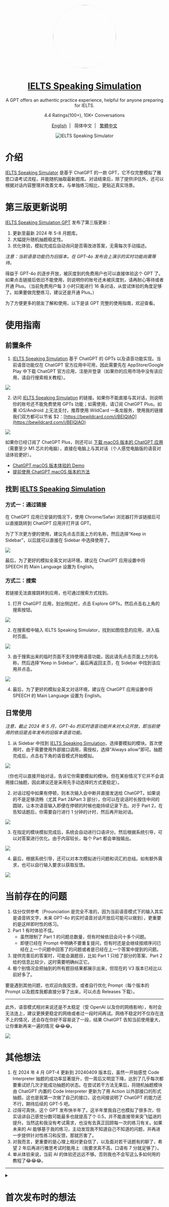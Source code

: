 <div align="center">
    <img width="200" height="200" style="display: block; border: 1px solid #f5f5f5; border-radius: 9999px;" src="https://github.com/hubeiqiao/IELTS-Speaking-Simulator/blob/main/IELTS%20Speaking%20Simulator%20icon.png">
</div>
<div align="center">
    <h1><a href="https://chatgpt.com/g/g-uGueIrCsT-ielts-speaking-simulator">IELTS Speaking Simulation</a></h1>
    <p>A GPT offers an authentic practice experience, helpful for anyone preparing for IELTS.</p>
    <p>4.4 Ratings(100+), 10K+ Conversations</p>
    <p><a target="_blank" href="https://github.com/hubeiqiao/IELTS-Speaking-Simulator/blob/main/README_EN.md">English</a>&nbsp;&nbsp;|&nbsp;&nbsp;
    <a>简体中文</a>&nbsp;&nbsp;|&nbsp;&nbsp;
    <a target="_blank" href="https://github.com/hubeiqiao/IELTS-Speaking-Simulator/blob/main/README_TC.md">繁體中文</a>
</a></p>

![IELTS Speaking Simulator](https://github.com/hubeiqiao/IELTS-Speaking-Simulator/blob/main/IELTS%20Speaking%20Simulator_Interface_V3.jpg)

</div>

# 介绍
[IELTS Speaking Simulator](https://chat.openai.com/g/g-uGueIrCsT-ielts-speaking-simulator) 是基于 ChatGPT 的一款 GPT，它不仅完整模拟了雅思口语考试流程，并能随机抽取最新题库。对话结束后，除了提供评估外，还可以根据对话内容整理并改善文本。与单独练习相比，更贴近真实场景。

# 第三版更新说明

[IELTS Speaking Simulation GPT](https://chatgpt.com/g/g-uGueIrCsT-ielts-speaking-simulator) 发布了第三版更新：

1. 更新至最新 2024 年 5-8 月题库。
2. 大幅提升随机抽题稳定性。
3. 优化体验，模拟完成后自动询问是否需改进答案，无需每次手动描述。

*注意：当前语音功能仍为旧版本。在 GPT-4o 发布会上演示的实时功能尚需等待。*

得益于 GPT-4o 的逐步开放，被灰度到的免费用户也可以直接体验这个 GPT 了。如果点击链接后依旧不能使用，则说明你的账号还未被灰度到，请再耐心等待或者开通 Plus。（当前免费用户每 3 小时只能进行 16 条对话，从尝试体验的角度足够了。如果要做完整练习，建议还是开通 Plus。）

为了方便更多的朋友了解和使用，以下是该 GPT 完整的使用指南，欢迎查看。

# 使用指南

## 前置条件

1. [IELTS Speaking Simulation](https://chatgpt.com/g/g-uGueIrCsT-ielts-speaking-simulator) 基于 ChatGPT 的 GPTs 以及语音功能实现。当前语音功能仅在 ChatGPT 官方应用中可用，因此需要先在 AppStore/Google Play 中下载 ChatGPT 官方应用，注册并登录（如果你的应用市场中没有该应用，请自行搜索相关教程）。

![](https://github.com/hubeiqiao/IELTS-Speaking-Simulator/blob/main/IELTS%20Speaking%20Simulator%20V3%20Update_pic_sc/IELTS%20Speaking%20Simulator%20V3%20Update_sc%200.png)

2. 访问 [IELTS Speaking Simulation](https://chatgpt.com/g/g-uGueIrCsT-ielts-speaking-simulator) 的链接。如果你不能直接与其对话，则说明你的账号还不能免费使用 GPTs 功能；如需使用，请订阅 ChatGPT Plus。如果 iOS/Android 上无法支付，推荐使用 WildCard 一条龙服务，使用我的链接我们双方都可以节省 $2：[https://bewildcard.com/i/BEIQIAO](https://bewildcard.com/i/BEIQIAO)

![](https://github.com/hubeiqiao/IELTS-Speaking-Simulator/blob/main/IELTS%20Speaking%20Simulator%20V3%20Update_pic_sc/IELTS%20Speaking%20Simulator%20V3%20Update_sc%201.png)

如果你已经订阅了 ChatGPT Plus，则还可以 [下载 macOS 版本的 ChatGPT 应用](https://community.openai.com/t/downloading-the-new-desktop-app-for-chatgpt/746857)（需要至少 M1 芯片的电脑），直接在电脑上与其对话（个人感觉电脑版的语音对话体验更好）。

- [ChatGPT macOS 版本体验的 Demo](https://x.com/hubeiqiao/status/1792153529987330324)
- [提前使用 ChatGPT macOS 版本的方法](https://x.com/hubeiqiao/status/1792039638439436662)

## 找到 [IELTS Speaking Simulation](https://chatgpt.com/g/g-uGueIrCsT-ielts-speaking-simulator)

### 方式一：通过链接

在 ChatGPT 应用已安装的情况下，使用 Chrome/Safari 浏览器打开该链接后可以直接跳转到 ChatGPT 应用并打开该 GPT。

为了下次更方便的使用，建议先点击页面上方的名称，然后选择“Keep in Sidebar”，以后就可以直接在 Sidebar 中选择使用了。

![](https://github.com/hubeiqiao/IELTS-Speaking-Simulator/blob/main/IELTS%20Speaking%20Simulator%20V3%20Update_pic_sc/IELTS%20Speaking%20Simulator%20V3%20Update_sc%202.png)

最后，为了更好的模拟全英文对话环境，建议在 ChatGPT 应用设置中将 SPEECH 的 Main Language 设置为 English。

### 方式二：搜索

若链接无法直接跳转到应用，也可通过搜索方式找到。

1. 打开 ChatGPT 应用，划出侧边栏，点击 Explore GPTs，然后点击右上角的搜索按钮。

![](https://github.com/hubeiqiao/IELTS-Speaking-Simulator/blob/main/IELTS%20Speaking%20Simulator%20V3%20Update_pic_sc/IELTS%20Speaking%20Simulator%20V3%20Update_sc%203.png)

2. 在搜索框中输入 IELTS Speaking Simulator，找到如图信息的应用，进入临时页面。

![](https://github.com/hubeiqiao/IELTS-Speaking-Simulator/blob/main/IELTS%20Speaking%20Simulator%20V3%20Update_pic_sc/IELTS%20Speaking%20Simulator%20V3%20Update_sc%204.png)

3. 由于搜索出来的临时页面不支持使用语音功能，因此请先点击页面上方的名称，然后选择“Keep in Sidebar”，最后再返回主页，在 Sidebar 中找到该应用并点击。

![](https://github.com/hubeiqiao/IELTS-Speaking-Simulator/blob/main/IELTS%20Speaking%20Simulator%20V3%20Update_pic_sc/IELTS%20Speaking%20Simulator%20V3%20Update_sc%205.png)

4. 最后，为了更好的模拟全英文对话环境，建议在 ChatGPT 应用设置中将 SPEECH 的 Main Language 设置为 English。

## 日常使用

*注意，截止 2024 年 5 月，GPT-4o 的实时语音功能并未对大众开放，即当前使用的依旧是去年发布的旧版本语音功能。*

1. 从 Sidebar 中找到 [IELTS Speaking Simulation](https://chatgpt.com/g/g-uGueIrCsT-ielts-speaking-simulator)，选择要模拟的模块。首次使用时，由于需要使用外部接口调用，需授权，选择“Always allow”即可。抽题完成后，点击右下角的语音模式开始模拟。

![](https://github.com/hubeiqiao/IELTS-Speaking-Simulator/blob/main/IELTS%20Speaking%20Simulator%20V3%20Update_pic_sc/IELTS%20Speaking%20Simulator%20V3%20Update_sc%206.png)

（你也可以直接开始对话，告诉它你需要模拟的模块。但在某些情况下它并不会调用接口抽题，因此建议还是采用先手动选择的方式更稳定）。

2. 对话过程中如果有停顿，则本次输入会中断并直接发送给 ChatGPT。如果说的不是足够流畅（尤其 Part 2&Part 3 部分），你可以在说话时长按住中间的圆球，让本次语音输入即便在停顿的时候也能持续记录下去。对于 Part 2，在告知话题后，你需要自行进行 1 分钟的计时，然后再开始对话。

![](https://github.com/hubeiqiao/IELTS-Speaking-Simulator/blob/main/IELTS%20Speaking%20Simulator%20V3%20Update_pic_sc/IELTS%20Speaking%20Simulator%20V3%20Update_sc%207.png)

3. 在指定的模块模拟完成后，系统会自动进行口语评分。然后根据系统引导，可以对答案进行优化。由于内容较长，每个 Part 都会单独输出。

![](https://github.com/hubeiqiao/IELTS-Speaking-Simulator/blob/main/IELTS%20Speaking%20Simulator%20V3%20Update_pic_sc/IELTS%20Speaking%20Simulator%20V3%20Update_sc%208.png)

4. 最后，根据系统引导，还可以对本次模拟进行问题和词汇的总结。如有额外需求，也可以自行输入要求以获取反馈。

![](https://github.com/hubeiqiao/IELTS-Speaking-Simulator/blob/main/IELTS%20Speaking%20Simulator%20V3%20Update_pic_sc/IELTS%20Speaking%20Simulator%20V3%20Update_sc%209.png)

# 当前存在的问题

1. 估分仅供参考（Prounciation 是完全不准的，因为当前语音模式下的输入其实是语音转文字，未来 GPT-4o 的实时语音对话开放后可能可以做到），更重要的是这样即时性的练习。
2. Part 1 有时体验不佳。
    - 虽然限制了 Part 1 的问题总数量，但有时候依旧会问十多个问题。
    - 即便已经在 Prompt 中明确不要重复提问，但有时还是会继续按顺序问已经在上一个问题中回答了的问题或者是已经在上一个答案中提到的问题。
3. 提供完善后的答案时，可能会漏题目，比如 Part 1 只给了部分的答案、Part 2 给的信息比较少，这时需要明确纠正它。
4. 极个别情况会把抽到的所有题目结果都展示出来，但现在的 V3 版本已经比以前好多了。

要是遇到其他问题，也欢迎向我反馈，或者自行优化 Prompt（每个版本的 Prompt 以及题库我都直接分享了出来，可以点击 Releases 下载）。

---

此外，语音模式相对来说还是不太稳定（受 OpenAI 以及你的网络影响），有时会无法连上，建议更换更稳定的网络或者过一段时间再试。网络不稳定时不仅存在连不上的情况，还会存在你好不容易说了一段，结果 ChatGPT 告知当前使用量大，让你重新再来一遍的情况 😂😂😂。

![](https://github.com/hubeiqiao/IELTS-Speaking-Simulator/blob/main/IELTS%20Speaking%20Simulator%20V3%20Update_pic_sc/IELTS%20Speaking%20Simulator%20V3%20Update_sc%2010.png)

# 其他想法

1. 在 2024 年 4 月 GPT-4 更新到 20240409 版本后，虽然一开始感觉 Code Interpreter 抽题的成功率显著提升，但一周后又明显下降，达到了几乎每次都要重试好几次才能成功抽题的状态。在尝试若干方法无果后，将随机抽题模块由 ChatGPT 内置的 Code Interpreter 更新为了用 Action 以外部接口的形式抽题。这也是我第一次做了自己的接口，这也间接说明了 ChatGPT 的能力还不行，期待后续的 GPT-5 吧。
2. 过得可真快，这个 GPT 发布快半年了。这半年里我自己也模拟了很多次，但实话讲自己感觉分数可能最多也就提高了个 0.5，并不能直接带来突飞猛进的提升。当然这和我没有考试需求，也没有去真正回顾每一次的练习有关。如果未来的 AI 能够基于我的练习，主动发现我不知道自己不知道的问题，并再进一步提供针对性练习和反馈，那就厉害了。
3. 对我而言，更重要的是心理上相对更自信了，以及面对若干话题有的聊了，希望 2 年后再进行雅思考试时能用上（我要求真不高，口语有 7 分就足够了）。
4. 单从体验来说，当前 AI 的体验还远远不够。否则我也不会写这么多如何用的教程了😂😂😂。

---

<details>
<summary><h1> 首次发布时的想法</h1></summary>

<p>
（写于 2023.12）

## 学习途中的想法碎片
1. 我也尝试过其他口语练习 GPTs，但往往只围绕我熟悉的话题。虽然我没有即刻的雅思考试需求，但我仍然觉得，使用这种具有明确标准的练习框架更为合适。
2. 同时也不需要像以前准备雅思口语一样刻意去背诵或者套题，就当作是即时的练习就好了。遇到中文也说不清楚的话题，完成后记住框架和关键词就好了。
3. 实话讲，这是我用过的最好 GPTs，相比一对一口语陪练的费用，每月支付 20 美元甚至更多对我来说是物超所值的。希望在长时间的坚持练习后能够帮助我克服对话焦虑的恐惧。当然，这只是个开始，估计之后我会再找行为面试相关的 GPTs。
4. 曾经有朋友告诫我，无论采用什么方式，都能够学好英语，关键在于能否重复的坚持下去。如果最终要熟练使用语言的话，效率至上是陷阱。这是我从上一次准备中学习到的。这是我上次写的文章：[《期望与现实：有关 ChatGPT 辅助语言学习的暴论》](https://hubeiqiao.notion.site/ChatGPT-d9336f61a18f48aebbb9dd23d39bc326)

## 制作过程分享
1. 我在 [附件](https://github.com/hubeiqiao/IELTS-Speaking-Simulator/blob/main/IELTS-Speaking-Simulator_Instructrion_20231215.txt) 中附上了这个 GPT 当前的 Instructions（Python 脚本也补上了），你可以复制一份创建属于你自己的 GPTs 以及针对性改造其中的流程或者题库。
2. 在制作这个 GPT 时，遇到的最大困难是不知道如何让其能够做到随机抽取题库。修改测试了多次 Prompt 后都依旧做不到随机，都是固定循环。幸运的是，在 [@goldengrape](https://twitter.com/goldengrape) 的提示下，我意识到 Knowledge 除了可以上传文本文件外，还可以上传 Python 脚本让其使用 Code Interpreter 执行。若干次调试后，总算解决了问题。曾经也考虑过使用 Actions 来对接外部接口，但当前的 GPTs 一旦使用外部 Actions 后，就没办法在手机上用了，也就无法使用语音对话功能了。
3. 体验的其他类似 GPT，大多都会把该 Topic 下的所有问题都扔出来。一开始我也遇到了类似问题，经过多次尝试修改后才勉强解决问题（并不能保证完全解决，如果遇到了就重试一次吧）。
4. 附件中题库取自雅思哥整理的 9-12 月题库。当前 GPT 中的题库已更新至 2024 年 1-4 月的题库。

## 为什么分享出来
1. 这个 GPT 只是我自己用以及探索可能性的，现在一切都还是太早了。在每天练习后，我都会不由感叹这真是太棒了，并暗自称赞这是目前同类中最好的 GPT。想着反正都做出来了，不如让更多有类似需求的朋友来使用。
2. 更坦诚地讲，没什么要隐藏的，因为通过 Prompt 技巧是可以把我的 Instructions 给拿到的（我也没想过增加保护 Prompt，因为始终会有方式弄出来）。既然如此，不如直接公开出来给大家。
3. 产品上，现在的使用者至少有几百位了，因此我需要更谨慎的来做改动。既然如此，不如公开分享出来，让大家都有基于自己需求修改的可能性  以及搜集大家的反馈来改进这个小工具。
4. 对话练习只是其中一个部分。我觉得同等重要的是练习后的整理。如果能够看到大家不同的使用技巧，发现我不知道自己不知道的内容或者技巧就更好了。
5. ChatGPT 目前依旧是个大玩具。但至少从语言学习的场景看，是大有可为的。希望可以启发相关开发者，设计出更好的产品。

---

除了这个口语 GPT 外，我也创建了阅读和写作的 GPTs，供参考。
- [IELTS Reading Tutor](https://chat.openai.com/g/g-vYk0G1CPU-ielts-reading-tutor): Please provide the Reading article, questions, and your thoughts or concerns, so that I can offer detailed feedback and explanations.
- [IELTS Writing Mentor](https://chat.openai.com/g/g-vG4GIq3DH-ielts-writing-mentor): Get personalized IELTS writing assistance, focusing on in-depth analysis and enhancement of both Task 1 and Task 2. Simply paste your task and essay to receive expert guidance.

---

最后，由衷的感谢 Sam 和 OpenAI([《ChatGPT 发布一周年个人随想》](https://hubeiqiao.notion.site/ChatGPT-0f9698e081dc4a1ca647293ec8c783ea?pvs=4))。我从未想过自己一个人不是那么耗时的就能够做出这样的产品，这也间接说明了 Artificial General Intelligence(AGI) 将会在未来的年份里彻底革新整个社会。对于我们这样的普通人，当下最务实的建议就是在真实场景中去实际体验这些产品。这仅仅只是个开始，需要更多耐心。

</p>
</details>

